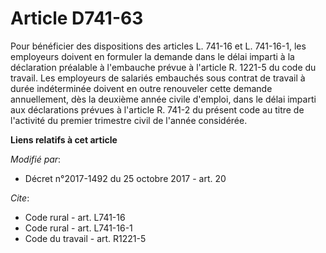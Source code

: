 # Article D741-63

Pour bénéficier des dispositions des articles L. 741-16 et L. 741-16-1, les employeurs doivent en formuler la demande dans le
délai imparti à la déclaration préalable à l'embauche prévue à l'article R. 1221-5 du code du travail. Les employeurs de
salariés embauchés sous contrat de travail à durée indéterminée doivent en outre renouveler cette demande annuellement, dès
la deuxième année civile d'emploi, dans le délai imparti aux déclarations prévues à l'article R. 741-2 du présent code au
titre de l'activité du premier trimestre civil de l'année considérée.

**Liens relatifs à cet article**

_Modifié par_:

  - Décret n°2017-1492 du 25 octobre 2017 - art. 20

_Cite_:

  - Code rural - art. L741-16
  - Code rural - art. L741-16-1
  - Code du travail - art. R1221-5
